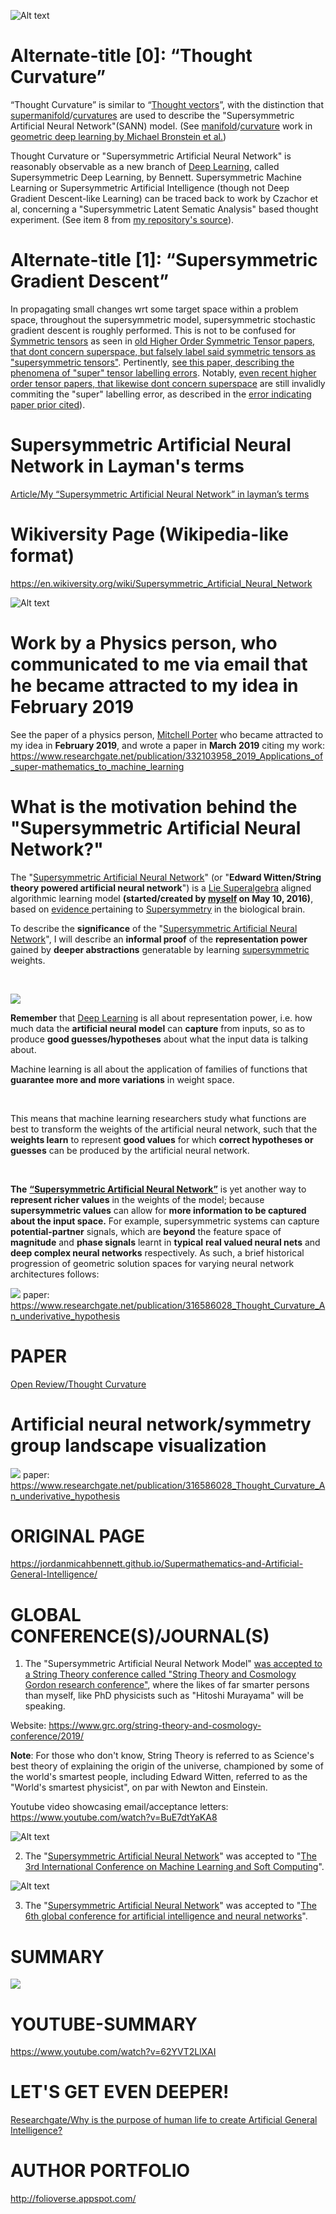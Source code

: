 ![Alt text](https://github.com/JordanMicahBennett/Supersymmetric-artificial-neural-network/blob/master/_image_v2.png "default page")

Alternate-title [0]: “Thought Curvature”
============================================
“Thought Curvature” is similar to “[Thought vectors](https://en.wikipedia.org/wiki/Thought_vector)”, with the distinction that [supermanifold](https://en.wikipedia.org/wiki/Supermanifold)/[curvatures](https://en.wikipedia.org/wiki/Curvature) are used to describe the "Supersymmetric Artificial Neural Network"(SANN) model. (See [manifold](https://en.wikipedia.org/wiki/Manifold)/[curvature](https://en.wikipedia.org/wiki/Curvature) work in [geometric deep learning by Michael Bronstein et al.](https://arxiv.org/abs/1611.08097))

Thought Curvature or "Supersymmetric Artificial Neural Network" is reasonably observable as a new branch of [Deep Learning](https://en.wikipedia.org/wiki/Deep_learning), called Supersymmetric Deep Learning, by Bennett. Supersymmetric Machine Learning or Supersymmetric Artificial Intelligence (though not Deep Gradient Descent-like Learning) can be traced back to work by Czachor et al, concerning a "Supersymmetric Latent Sematic Analysis" based thought experiment. (See item 8 from [my repository's source](https://github.com/JordanMicahBennett/Supermathematics-and-Artificial-General-Intelligence/blob/master/1.%20Extra%20list%20of%20helpful%20resources.md#the-following-is-a-list-of-helpful-resources-that-are-useful-in-order-to-continue-the-model-inthought-curvature-paper)).


Alternate-title [1]: “Supersymmetric Gradient Descent”
============================================
In propagating small changes wrt some target space within a problem space, throughout the supersymmetric model, supersymmetric stochastic gradient descent is roughly performed. This is not to be confused for [Symmetric tensors](https://en.wikipedia.org/wiki/Symmetric_tensor) as seen in [old Higher Order Symmetric Tensor papers, that dont concern superspace, but falsely label said symmetric tensors as "supersymmetric tensors"](https://arxiv.org/pdf/1201.3424). Pertinently, [see this paper, describing the phenomena of "super" tensor labelling errors](https://arxiv.org/pdf/0802.1681). Notably, [even recent higher order tensor papers, that likewise dont concern superspace](https://arxiv.org/pdf/1410.4536.pdf) are still invalidly commiting the "super" labelling error, as described in the [error indicating paper prior cited](https://arxiv.org/pdf/0802.1681)).

Supersymmetric Artificial Neural Network in Layman's terms
============================================
[Article/My “Supersymmetric Artificial Neural Network” in layman’s terms](https://medium.com/@jordanmicahbennett/article-ai-the-supersymmetric-artificial-neural-network-in-laymans-terms-4f416d7d76da)

Wikiversity Page (Wikipedia-like format)
============================================
https://en.wikiversity.org/wiki/Supersymmetric_Artificial_Neural_Network

![Alt text](https://github.com/JordanMicahBennett/Supersymmetric-artificial-neural-network/blob/master/_wikiversity_image.png "default page")


Work by a Physics person, who communicated to me via email that he became attracted to my idea in February 2019
============================================
See the paper of a physics person, [Mitchell Porter](https://physics.stackexchange.com/users/1486/mitchell-porter) who became attracted to my idea in **February 2019**, and wrote a paper in **March 2019** citing my work: https://www.researchgate.net/publication/332103958_2019_Applications_of_super-mathematics_to_machine_learning


What is the motivation behind the "Supersymmetric Artificial Neural Network?"
============================================

The "[Supersymmetric Artificial Neural Network](https://www.researchgate.net/publication/316586028_Thought_Curvature_An_underivative_hypothesis_-_on_the_%27Supersymmetric_Artificial_Neural_Network%27)" (or "**Edward Witten/String theory powered artificial neural network**") is a [Lie Superalgebra](https://en.wikipedia.org/wiki/Lie_superalgebra) aligned algorithmic learning model **(started/created by [myself](https://www.facebook.com/ProgrammingGodJordan) on May 10, 2016)**, based on [evidence ](https://arxiv.org/abs/0705.1134)pertaining to [Supersymmetry](https://en.wikipedia.org/wiki/Supersymmetry) in the biological brain.


To describe the **significance** of the "[Supersymmetric Artificial Neural Network](https://www.researchgate.net/publication/316586028_Thought_Curvature_An_underivative_hypothesis_-_on_the_%27Supersymmetric_Artificial_Neural_Network%27)", I will describe an **informal proof** of the **representation power** gained by **deeper abstractions** generatable by learning [supersymmetric](https://en.wikipedia.org/wiki/Supersymmetry) weights.

&nbsp;


![](https://i.imgur.com/0MF1WKV.jpg)


**Remember** that [Deep Learning](https://en.wikipedia.org/wiki/Deep_learning) is all about representation power, i.e. how much data the **artificial neural model** can **capture** from inputs, so as to produce **good guesses/hypotheses** about what the input data is talking about.

Machine learning is all about the application of families of functions that **guarantee more and more variations** in weight space.

&nbsp;

This means that machine learning researchers study what functions are best to transform the weights of the artificial neural network, such that the **weights learn** to represent **good values** for which **correct hypotheses or guesses** can be produced by the artificial neural network.

&nbsp;

**The** [**“Supersymmetric Artificial Neural Network”**](https://www.researchgate.net/publication/316586028_Thought_Curvature_An_underivative_hypothesis) is yet another way to **represent richer values** in the weights of the model; because **supersymmetric values** can allow for **more information to be captured about the input space.** For example, supersymmetric systems can capture **potential-partner** signals, which are **beyond** the feature space of **magnitude** and **phase signals** learnt in **typical** **real valued neural nets** and **deep complex neural networks** respectively. As such, a brief historical progression of geometric solution spaces for varying neural network architectures follows:

![](https://i.imgur.com/NRA0CH3.png)
paper: https://www.researchgate.net/publication/316586028_Thought_Curvature_An_underivative_hypothesis

PAPER
==================
[Open Review/Thought Curvature](https://openreview.net/pdf?id=SJewsu6qOV)

Artificial neural network/symmetry group landscape visualization
===================
![](https://i.imgur.com/KdcuSUa.png)
paper: https://www.researchgate.net/publication/316586028_Thought_Curvature_An_underivative_hypothesis

ORIGINAL PAGE
===================
https://jordanmicahbennett.github.io/Supermathematics-and-Artificial-General-Intelligence/

GLOBAL CONFERENCE(S)/JOURNAL(S)
==================

1. The "Supersymmetric Artificial Neural Network Model" [was accepted to a String Theory conference called "String Theory and Cosmology Gordon research conference"](https://drive.google.com/file/d/1gtIxjZ2rJ9RbhqdnoyP_8YlFEEWg0FUO/view), where the likes of far smarter persons than myself, like PhD physicists such as "Hitoshi Murayama" will be speaking.

Website:
https://www.grc.org/string-theory-and-cosmology-conference/2019/ 

**Note**: For those who don't know, String Theory is referred to as Science's best theory of explaining the origin of the universe, championed by some of the world's smartest people, including Edward Witten, referred to as the "World's smartest physicist", on par with Newton and Einstein.

Youtube video showcasing email/acceptance letters: https://www.youtube.com/watch?v=BuE7dtYaKA8

![Alt text](https://github.com/JordanMicahBennett/Supersymmetric-artificial-neural-network/blob/master/_image_icmlsc.png "default page")

2. The "[Supersymmetric Artificial Neural Network](https://github.com/JordanMicahBennett/Supersymmetric-artificial-neural-network/)" was accepted to "[The 3rd International Conference on Machine Learning and Soft Computing](http://www.icmlsc.org/)".

![Alt text](https://github.com/JordanMicahBennett/Supersymmetric-artificial-neural-network/blob/master/_image_gcainn.jpg "default page")

3. The "[Supersymmetric Artificial Neural Network](https://github.com/JordanMicahBennett/Supersymmetric-artificial-neural-network/)" was accepted to "[The 6th global conference for artificial intelligence and neural networks](https://neuralnetworks.conferenceseries.com/)".


SUMMARY
==================

![](https://i.imgur.com/k99apx8.png)

YOUTUBE-SUMMARY
==================
https://www.youtube.com/watch?v=62YVT2LlXAI


LET'S GET EVEN DEEPER!
==================
[Researchgate/Why is the purpose of human life to create Artificial General Intelligence?](https://www.researchgate.net/publication/319235750_Why_is_the_purpose_of_human_life_to_create_Artificial_General_Intelligence)


AUTHOR PORTFOLIO
============================================
http://folioverse.appspot.com/

